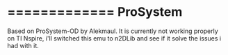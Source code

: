 =============
ProSystem
=============

Based on ProSystem-OD by Alekmaul.
It is currently not working properly on TI Nspire,
i'll switched this emu to n2DLib and see if it solve the issues i had with it.